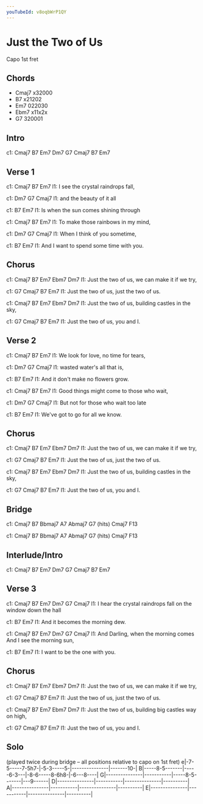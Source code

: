 ```yaml
---
youTubeId: v8oqbWrP1QY
---
```


# Just the Two of Us

Capo 1st fret
 
## Chords
- Cmaj7    x32000
- B7       x21202
- Em7      022030
- Ebm7     x11x2x
- G7       320001
 
 
## Intro
 
c1: Cmaj7    B7     Em7    Dm7   G7    Cmaj7    B7   Em7

## Verse 1
 
c1: Cmaj7       B7              Em7
l1: I see the crystal raindrops fall,

c1:           Dm7   G7    Cmaj7
l1:  and the beauty of it all

c1:           B7            Em7
l1:  Is when the sun comes shining through

c1: Cmaj7       B7              Em7
l1: To make those rainbows in my mind,

c1:              Dm7   G7    Cmaj7
l1: When I think of you sometime,

c1:               B7                   Em7
l1: And I want to spend some time with you.

## Chorus
 
c1:          Cmaj7    B7             Em7   Ebm7   Dm7
l1: Just the two of us,    we can make it if we try,

c1: G7       Cmaj7         B7            Em7
l1: Just the two of us,    just the two of us.

c1:          Cmaj7    B7             Em7   Ebm7   Dm7
l1: Just the two of us,  building castles in the sky,

c1: G7       Cmaj7     B7         Em7
l1: Just the two of us,   you and I.

## Verse 2
 
c1: Cmaj7       B7              Em7
l1: We look for love, no time for tears,

c1:            Dm7   G7    Cmaj7
l1: wasted water's all that is,

c1:           B7            Em7
l1: And it don't make no flowers grow.

c1: Cmaj7       B7              Em7
l1: Good things might come to those who wait,

c1:                  Dm7   G7    Cmaj7
l1: But not for those who wait too late

c1:              B7               Em7
l1: We've got to go for all we know.

## Chorus
 
c1:          Cmaj7    B7             Em7   Ebm7   Dm7
l1: Just the two of us,    we can make it if we try,

c1: G7       Cmaj7         B7            Em7
l1: Just the two of us,    just the two of us.

c1:          Cmaj7    B7             Em7   Ebm7   Dm7
l1: Just the two of us,  building castles in the sky,

c1: G7       Cmaj7      B7        Em7
l1: Just the two of us,   you and I.

## Bridge
 
c1: Cmaj7  B7  Bbmaj7  A7  Abmaj7 G7 (hits) Cmaj7   F13
 
c1: Cmaj7  B7  Bbmaj7  A7  Abmaj7 G7 (hits) Cmaj7   F13
 
 
## Interlude/Intro
 
c1: Cmaj7    B7     Em7    Dm7   G7    Cmaj7    B7   Em7

## Verse 3
 
c1: Cmaj7       B7               Em7          Dm7   G7    Cmaj7
l1: I hear the crystal raindrops fall on the window down the hall

c1:           B7            Em7
l1: And it becomes the morning dew.

c1: Cmaj7       B7               Em7          Dm7   G7    Cmaj7
l1: And Darling, when the morning comes And I see the morning sun,

c1:              B7                   Em7
l1: I want to be the one with you.

## Chorus
 
c1:          Cmaj7    B7             Em7   Ebm7   Dm7
l1: Just the two of us,    we can make it if we try,

c1: G7       Cmaj7         B7            Em7
l1: Just the two of us,    just the two of us.

c1:           Cmaj7    B7               Em7   Ebm7   Dm7
l1: Just the two of us,  building big castles way on high,

c1: G7       Cmaj7         B7     Em7
l1: Just the two of us,   you and I.

## Solo
(played twice during bridge – all positions relative to capo on 1st fret)
e|-7-5-----7-5h7-|-5-3-----5-|---------------|-------10-|
B|-----8-5-------|-----6-3---|-8-6-----8-6h8-|-6---8----|
G|---------------|-----------|-----8-5-------|---9------|
D|---------------|-----------|---------------|----------|
A|---------------|-----------|---------------|----------|
E|---------------|-----------|---------------|----------|
